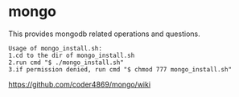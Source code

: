 # mongo
This provides mongodb related operations and questions.
```
Usage of mongo_install.sh:
1.cd to the dir of mongo_install.sh
2.run cmd "$ ./mongo_install.sh"
3.if permission denied, run cmd "$ chmod 777 mongo_install.sh"
```
https://github.com/coder4869/mongo/wiki
